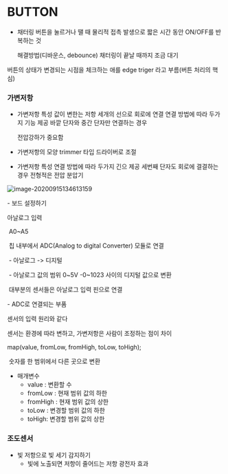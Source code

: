 # BUTTON


-   채터링 
    버튼을 눌르거나 땔 때 물리적 접촉 발생으로
    짧은 시간 동안 ON/OFF를 반복하는 것


    해결방법(디바운스, debounce)
        채터링이 끝날 때까지 조금 대기


버튼의 상태가 변경되는 시점을 체크하는 애를
edge triger 라고 부름(버튼 처리의 핵심)



### 가변저항

-   가변저항 특성
    값이 변한는 저항
    세개의 선으로 회로에 연결
    연결 방법에 따라 두가지 기능 제공
        바깥 단자와 중간 단자만 연결하는 경우


    전압강하가 중요함

- 가변저항의 모양
    trimmer 타입
        드라이버로 조절
    
- 가변저항 특성
    연결 방법에 따라 두가지 긴으 제공
        세번째 단자도 회로에 결결하는 경우
            전형적은 전압 분압기

![image-20200915134613159](C:\Users\mmm62\AppData\Roaming\Typora\typora-user-images\image-20200915134613159.png)

\-  보드 설정하기

  아날로그 입력

​    A0~A5

​    칩 내부에서 ADC(Analog to digital Converter) 모듈로 연결

​      \- 아날로그 -> 디지털

​      \- 아날로그 값의 범위 0~5V -0~1023 사이의 디지털 값으로 변환

​    대부분의 센서들은 아날로그 입력 핀으로 연결

\-  ADC로 연결되는 부품

  센서의 입력 원리와 같다

  센서는 환경에 따라 변하고, 가변저항은 사람이 조정하는 점이 차이







map(value, fromLow, fromHigh, toLow, toHigh);

​	숫자를 한 범위에서 다른 곳으로 변환

 -	매개변수
    -	value : 변환할 수
    -	fromLow : 현재 범위 값의 하한
    -	fromHigh : 현재 범위 값의 상한
    -	toLow : 변경할 범위 값의 하한
    -	toHigh: 변경할 범위 값의 상한


### 조도센서
-   빛 저항으로 빛 세기 감지하기
    -   빛에 노출되면 저항이 줄어드는 저항 광전자 효과